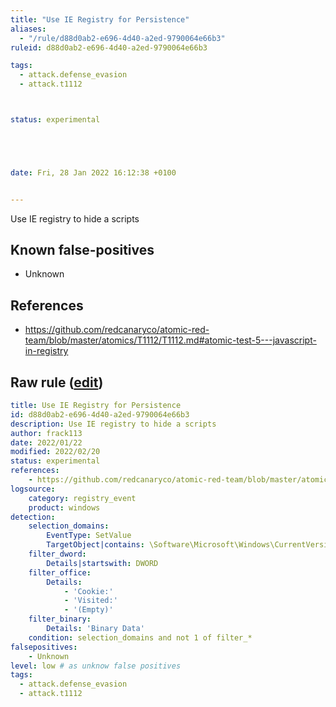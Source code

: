 ```yaml
---
title: "Use IE Registry for Persistence"
aliases:
  - "/rule/d88d0ab2-e696-4d40-a2ed-9790064e66b3"
ruleid: d88d0ab2-e696-4d40-a2ed-9790064e66b3

tags:
  - attack.defense_evasion
  - attack.t1112



status: experimental





date: Fri, 28 Jan 2022 16:12:38 +0100


---
```


Use IE registry to hide a scripts

<!--more-->


## Known false-positives

* Unknown



## References

* https://github.com/redcanaryco/atomic-red-team/blob/master/atomics/T1112/T1112.md#atomic-test-5---javascript-in-registry


## Raw rule ([edit](https://github.com/SigmaHQ/sigma/edit/master/rules/windows/registry_event/registry_event_ie_persistence.yml))
```yaml
title: Use IE Registry for Persistence
id: d88d0ab2-e696-4d40-a2ed-9790064e66b3
description: Use IE registry to hide a scripts
author: frack113
date: 2022/01/22
modified: 2022/02/20
status: experimental
references:
    - https://github.com/redcanaryco/atomic-red-team/blob/master/atomics/T1112/T1112.md#atomic-test-5---javascript-in-registry
logsource:
    category: registry_event
    product: windows
detection:
    selection_domains:
        EventType: SetValue
        TargetObject|contains: \Software\Microsoft\Windows\CurrentVersion\Internet Settings
    filter_dword:
        Details|startswith: DWORD
    filter_office:
        Details:
            - 'Cookie:'
            - 'Visited:'
            - '(Empty)'
    filter_binary:
        Details: 'Binary Data'
    condition: selection_domains and not 1 of filter_*
falsepositives:
    - Unknown
level: low # as unknow false positives
tags:
  - attack.defense_evasion
  - attack.t1112

```
